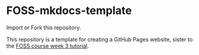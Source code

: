# FOSS-mkdocs-template

Import or Fork this repository.

This repository is a template for creating a GitHub Pages website, sister to the [FOSS course week 3 tutorial](https://foss.cyverse.org/03_documentation_communication/#hands-on-building-a-github-pages-website-using-mkdocs).
